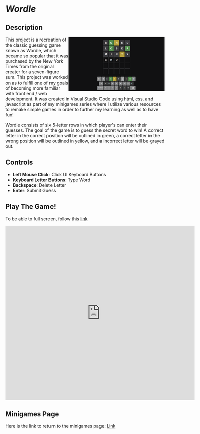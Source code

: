 # *Wordle*

## Description
<img class="borderimage" align="right" width="304.128" height="171.072" src="https://github.com/SergeiBak/PersonalWebsite/blob/master/images/wordle.png?raw=true">
This project is a recreation of the classic guessing game known as Wordle, which became so popular that it was purchased by the New York Times from the original 
creater for a seven-figure sum. This project was worked on as to fulfill one of my goals of becoming more familiar with front end / web development. It was 
created in Visual Studio Code using html, css, and javascript as part of my minigames series where I utilize various resources to remake simple games in order 
to further my learning as well as to have fun!   

Wordle consists of six 5-letter rows in which player's can enter their guesses. The goal of the game is to guess the secret word to win! A correct letter in 
the correct position will be outlined in green, a correct letter in the wrong position will be outlined in yellow, and a incorrect letter will be grayed out.  

## Controls    
- **Left Mouse Click**: Click UI Keyboard Buttons
- **Keyboard Letter Buttons**: Type Word
- **Backspace**: Delete Letter
- **Enter**: Submit Guess

## Play The Game!
To be able to full screen, follow this [link](https://sergeibak.github.io/Wordle/)   

<embed type="text/html" src="https://sergeibak.github.io/Wordle/" width="600" height="550">
  
<br>
      
## Minigames Page
Here is the link to return to the minigames page: [Link](https://sergeibak.github.io/PersonalWebsite/Minigames)
